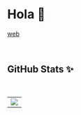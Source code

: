 # Hola 👋


<a href="https://tux.software">web</a>
   
   <br />



## GitHub Stats ✨


<table>
  <tr>
    <td align="center" style="padding=0;width=50%;">
      <center><img align="center" style="padding=0;" src="https://github-readme-stats.vercel.app/api?username=polo-1245-oficial&show_icons=true&theme=transparent&count_private=true" />
    </td></center>


<br />
